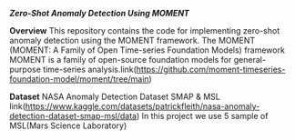 ***Zero-Shot Anomaly Detection Using MOMENT***

**Overview**
This repository contains the code for implementing zero-shot anomaly detection using the MOMENT framework. The MOMENT (MOMENT: A Family of Open Time-series Foundation Models) framework MOMENT is a family of open-source foundation models for general-purpose time-series analysis.link(https://github.com/moment-timeseries-foundation-model/moment/tree/main)

**Dataset**
NASA Anomaly Detection Dataset SMAP & MSL  
link(https://www.kaggle.com/datasets/patrickfleith/nasa-anomaly-detection-dataset-smap-msl/data)
In this project we use 5 sample of MSL(Mars Science Laboratory)

